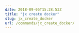 ```yaml
---
date: 2018-09-05T15:28:53Z
title: "jx create docker"
slug: jx_create_docker
url: /commands/jx_create_docker/
---
```

